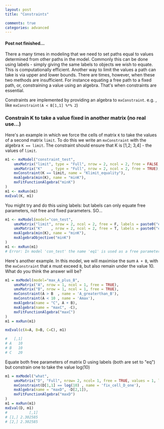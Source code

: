 ```yaml
---
layout: post
title: "Constraints"

comments: true
categories: advanced 
---
```


#### Post not finished...

There a many times in modeling that we need to set paths equal to values determined from other paths in the model. Commonly this can be done using labels - simply giving the same labels to objects we wish to equate. This is computationally efficient. Another way to limit the values a path can take is via upper and lower bounds. There are times, however, when these two methods are insufficient. For instance equating a free path to a fixed path, or, constraining a value using an algebra. That's when constraints are essential.

Constraints are implemented by providing an algebra to `mxConstraint`. e.g. , like `mxConstraint(A < B[1,1] %*% 2`) 

### Constrain K to take a value fixed in another matrix (no real use...)

Here's an example in which we force the cells of matrix `K`	to take the values of a second matrix `limit`. To do this we write an `mxConstraint` with the algebra `K == limit`. The constraint should ensure that K is [1,2; 3,4] - the values of `limit`.

```r
m1 <- mxModel("constraint_test", 
    umxMatrix("limit", type = "Full", nrow = 2, ncol = 2, free = FALSE, values = 1:4), 
    umxMatrix("K"    , type = "Full", nrow = 2, ncol = 2, free = TRUE), 
    mxConstraint(K == limit, name = "Klimit_equality"), 
    mxAlgebra(min(K), name = "minK"), 
    mxFitFunctionAlgebra("minK") 
)
m1 <- mxRun(m1)
mxEval(K, m1)
```

You might try and do this using labels: but labels can only equate free parameters, not free and fixed parameters. SO...

```r
m1 <- mxModel(model="con_test", 
    umxMatrix("limit", nrow = 2, ncol = 2, free = F, labels = paste0("eq", 1:4), values = 1:4),
    umxMatrix("K"    , nrow = 2, ncol = 2, free = T, labels = paste0("eq", 1:4)),
    mxAlgebra(min(K), name = "minK"), 
    mxAlgebraObjective("minK") 
)
m1 <- mxRun(m1)
# Error: In model 'con_test' the name 'eq1' is used as a free parameter in 'con_test.K' and as a fixed parameter in 'con_test.limit'
```

Here's another example. In this model, we will maximise the sum `A + B`, with the `mxConstraint` that `A` must exceed `B`, but also remain under the value 10. What do you think the answer will be?

```r
m1 = mxModel(model="max_A_plus_B",
    umxMatrix("A", nrow = 1, ncol = 1, free = TRUE),
    umxMatrix("B", nrow = 1, ncol = 1, free = TRUE),
	mxConstraint(A > B  , name = 'A_greaterthan_B'),
	mxConstraint(A < 10 , name = 'Amax'),
    mxAlgebra(name = "C", A + B),
    mxAlgebra(name = "maxC", -C),
    mxFitFunctionAlgebra("maxC") 
)
m1 = mxRun(m1)

mxEval(c(A=A, B=B, C=C), m1)

#   [,1]
# A   10
# B   10
# C   20

```

Equate both free parameters of matrix D using labels (both are set to "eq") but constrain one to take the value log(10)

```r    
m1 = mxModel("what",
	umxMatrix("D", "Full", nrow= 2, ncol= 1, free = TRUE, values = 1, labels = "eq"),
	mxConstraint(D[1,1] == log(10) , name = 'fix_cell_D_one'),	
    mxAlgebra(name = "maxD", -D[2,1]), 
    mxFitFunctionAlgebra("maxD")
)
m1 = mxRun(m1)
mxEval(D, m1)
#          [,1]
# [1,] 2.302585
# [2,] 2.302585

```